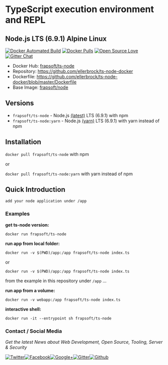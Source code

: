 # TypeScript execution environment and REPL
## Node.js LTS (6.9.1) Alpine Linux

[![Docker Automated Build](https://img.shields.io/docker/automated/frapsoft/ts-node.svg)](https://hub.docker.com/r/frapsoft/ts-node/) [![Docker Pulls](https://img.shields.io/docker/pulls/frapsoft/ts-node.svg)](https://hub.docker.com/r/frapsoft/ts-node/) [![Open Source Love](https://badges.frapsoft.com/os/v1/open-source.svg)](https://github.com/ellerbrock/open-source-badges/) [![Gitter Chat](https://badges.gitter.im/frapsoft/frapsoft.svg)](https://gitter.im/frapsoft/frapsoft/)

- Docker Hub: [frapsoft/ts-node](https://hub.docker.com/r/frapsoft/ts-node/)
- Repository: <https://github.com/ellerbrock/ts-node-docker>
- Dockerfile: <https://github.com/ellerbrock/ts-node-docker/blob/master/Dockerfile>
- Base Image: [frapsoft/node](https://hub.docker.com/r/frapsoft/node/)

## Versions

- `frapsoft/ts-node` - Node.js [(latest)](https://github.com/ellerbrock/typescript-docker/) LTS (6.9.1) with npm
- `frapsoft/ts-node:yarn` - Node.js [(yarn)](https://github.com/ellerbrock/typescript-docker/tree/yarn) LTS (6.9.1) with yarn instead of npm

## Installation

`docker pull frapsoft/ts-node` with npm

or

`docker pull frapsoft/ts-node:yarn` with yarn instead of npm

## Quick Introduction

    add your node application under /app

### Examples

**get ts-node version:**

`docker run frapsoft/ts-node`

**run app from local folder:**

`docker run -v $(PWD)/app:/app frapsoft/ts-node index.ts`

or

`docker run -v $(PWD)/app:/app frapsoft/ts-node index.ts`

from the example in this repository under `/app` ...

**run app from a volume:**

`docker run -v webapp:/app frapsoft/ts-node index.ts`

**interactive shell:**

`docker run -it --entrypoint sh frapsoft/ts-node`

### Contact / Social Media

_Get the latest News about Web Development, Open Source, Tooling, Server & Security_

[![Twitter](https://github.frapsoft.com/social/twitter.png)](https://twitter.com/frapsoft/)[![Facebook](https://github.frapsoft.com/social/facebook.png)](https://www.facebook.com/frapsoft/)[![Google+](https://github.frapsoft.com/social/google-plus.png)](https://plus.google.com/116540931335841862774)[![Gitter](https://github.frapsoft.com/social/gitter.png)](https://gitter.im/frapsoft/frapsoft/)[![Github](https://github.frapsoft.com/social/github.png)](https://github.com/ellerbrock/)
